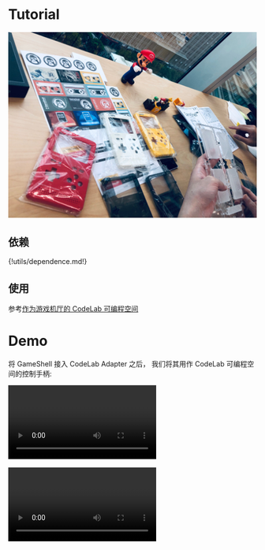# Tutorial
![](/img/WechatIMG1601.jpeg)


## 依赖

{!utils/dependence.md!}

## 使用
参考[作为游戏机厅的 CodeLab 可编程空间](https://wwj718.github.io/post/codelab-gameshell/)

# Demo
将 GameShell 接入 CodeLab Adapter 之后， 我们将其用作 CodeLab 可编程空间的控制手柄:

<video src="/video/1597283986388211.mp4" controls="controls"></video>


<video src="/video/1597283973481982.mp4" controls="controls"></video>
